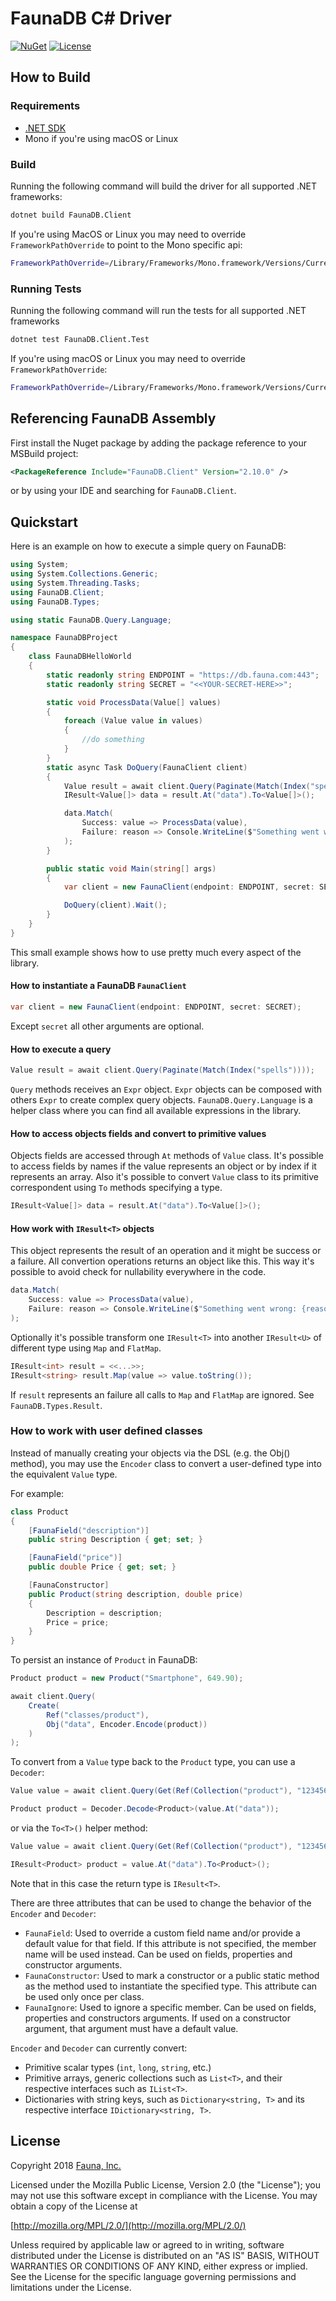 # FaunaDB C# Driver

[![NuGet](https://img.shields.io/nuget/v/FaunaDB.Client.svg?maxAge=21600)](https://www.nuget.org/packages/FaunaDB.Client/)
[![License](https://img.shields.io/badge/license-MPL_2.0-blue.svg?maxAge=2592000)](https://raw.githubusercontent.com/fauna/faunadb-csharp/master/LICENSE)

## How to Build

### Requirements

* [.NET SDK](https://www.microsoft.com/net/download/all)
* Mono if you're using macOS or Linux

### Build

Running the following command will build the driver for all supported .NET frameworks:

```bash
dotnet build FaunaDB.Client
```

If you're using MacOS or Linux you may need to override `FrameworkPathOverride` to point to the Mono specific api:

```bash
FrameworkPathOverride=/Library/Frameworks/Mono.framework/Versions/Current/lib/mono/4.5-api dotnet build FaunaDB.Client/ --framework net45
```

### Running Tests

Running the following command will run the tests for all supported .NET frameworks

```bash
dotnet test FaunaDB.Client.Test
```

If you're using macOS or Linux you may need to override `FrameworkPathOverride`:

```bash
FrameworkPathOverride=/Library/Frameworks/Mono.framework/Versions/Current/lib/mono/4.5-api dotnet test FaunaDB.Client.Test/ --framework net45
```

## Referencing FaunaDB Assembly

First install the Nuget package by adding the package reference to your MSBuild project:

```xml
<PackageReference Include="FaunaDB.Client" Version="2.10.0" />
```

or by using your IDE and searching for `FaunaDB.Client`.

## Quickstart

Here is an example on how to execute a simple query on FaunaDB:

```csharp
using System;
using System.Collections.Generic;
using System.Threading.Tasks;
using FaunaDB.Client;
using FaunaDB.Types;

using static FaunaDB.Query.Language;

namespace FaunaDBProject
{
    class FaunaDBHelloWorld
    {
        static readonly string ENDPOINT = "https://db.fauna.com:443";
        static readonly string SECRET = "<<YOUR-SECRET-HERE>>";

        static void ProcessData(Value[] values)
        {
            foreach (Value value in values)
            {
                //do something
            }
        }
        static async Task DoQuery(FaunaClient client)
        {
            Value result = await client.Query(Paginate(Match(Index("spells"))));
            IResult<Value[]> data = result.At("data").To<Value[]>();

            data.Match(
                Success: value => ProcessData(value),
                Failure: reason => Console.WriteLine($"Something went wrong: {reason}")
            );
        }

        public static void Main(string[] args)
        {
            var client = new FaunaClient(endpoint: ENDPOINT, secret: SECRET);

            DoQuery(client).Wait();
        }
    }
}
```

This small example shows how to use pretty much every aspect of the library.

#### How to instantiate a FaunaDB `FaunaClient`

```csharp
var client = new FaunaClient(endpoint: ENDPOINT, secret: SECRET);
```

Except `secret` all other arguments are optional.

#### How to execute a query

```csharp
Value result = await client.Query(Paginate(Match(Index("spells"))));
```

`Query` methods receives an `Expr` object. `Expr` objects can be composed with others `Expr` to create complex query objects. `FaunaDB.Query.Language` is a helper class where you can find all available expressions in the library.

#### How to access objects fields and convert to primitive values

Objects fields are accessed through `At` methods of `Value` class. It's possible to access fields by names if the value represents an object or by index if it represents an array. Also it's possible to convert `Value` class to its primitive correspondent using `To` methods specifying a type.

```csharp
IResult<Value[]> data = result.At("data").To<Value[]>();
```

#### How work with `IResult<T>` objects

This object represents the result of an operation and it might be success or a failure. All convertion operations returns an object like this. This way it's possible to avoid check for nullability everywhere in the code.

```csharp
data.Match(
    Success: value => ProcessData(value),
    Failure: reason => Console.WriteLine($"Something went wrong: {reason}")
);
```

Optionally it's possible transform one `IResult<T>` into another `IResult<U>` of different type using `Map` and `FlatMap`.

```csharp
IResult<int> result = <<...>>;
IResult<string> result.Map(value => value.toString());
```

If `result` represents an failure all calls to `Map` and `FlatMap` are ignored. See `FaunaDB.Types.Result`.

### How to work with user defined classes

Instead of manually creating your objects via the DSL (e.g. the Obj() method), you may use the `Encoder` class to convert a user-defined type into the equivalent `Value` type.

For example:

```csharp
class Product
{
    [FaunaField("description")]
    public string Description { get; set; }

    [FaunaField("price")]
    public double Price { get; set; }

    [FaunaConstructor]
    public Product(string description, double price)
    {
        Description = description;
        Price = price;
    }
}
```

To persist an instance of `Product` in FaunaDB:

```csharp
Product product = new Product("Smartphone", 649.90);

await client.Query(
    Create(
        Ref("classes/product"),
        Obj("data", Encoder.Encode(product))
    )
);
```

To convert from a `Value` type back to the `Product` type, you can use a `Decoder`:

```csharp
Value value = await client.Query(Get(Ref(Collection("product"), "123456789")));

Product product = Decoder.Decode<Product>(value.At("data"));
```

or via the `To<T>()` helper method:

```csharp
Value value = await client.Query(Get(Ref(Collection("product"), "123456789")));

IResult<Product> product = value.At("data").To<Product>();
```

Note that in this case the return type is `IResult<T>`.

There are three attributes that can be used to change the behavior of the `Encoder` and `Decoder`:

- `FaunaField`: Used to override a custom field name and/or provide a default value for that field. If this attribute is not specified, the member name will be used instead. Can be used on fields, properties and constructor arguments.
- `FaunaConstructor`: Used to mark a constructor or a public static method as the method used to instantiate the specified type. This attribute can be used only once per class.
- `FaunaIgnore`: Used to ignore a specific member. Can be used on fields, properties and constructors arguments. If used on a constructor argument, that argument must have a default value.

`Encoder` and `Decoder` can currently convert:

- Primitive scalar types (`int`, `long`, `string`, etc.)
- Primitive arrays, generic collections such as `List<T>`, and their respective interfaces such as `IList<T>`.
- Dictionaries with string keys, such as `Dictionary<string, T>` and its respective interface `IDictionary<string, T>`.

## License

Copyright 2018 [Fauna, Inc.](https://fauna.com/)

Licensed under the Mozilla Public License, Version 2.0 (the "License"); you may
not use this software except in compliance with the License. You may obtain a
copy of the License at

[http://mozilla.org/MPL/2.0/](http://mozilla.org/MPL/2.0/)

Unless required by applicable law or agreed to in writing, software distributed
under the License is distributed on an "AS IS" BASIS, WITHOUT WARRANTIES OR
CONDITIONS OF ANY KIND, either express or implied. See the License for the
specific language governing permissions and limitations under the License.
